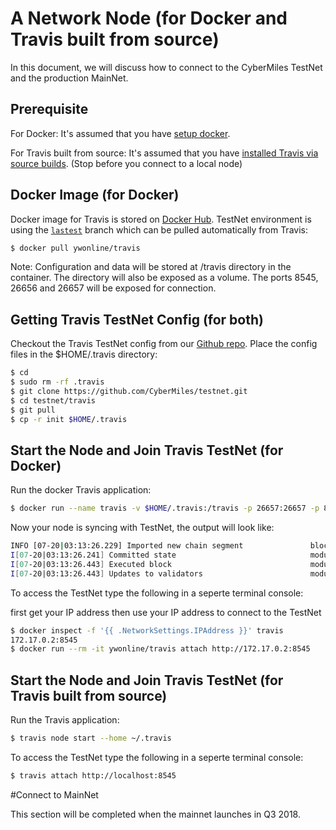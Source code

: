 # A Network Node (for Docker and Travis built from source)

In this document, we will discuss how to connect to the CyberMiles TestNet and the production MainNet. 

## Prerequisite
For Docker: It's assumed that you have [setup docker](https://docs.docker.com/engine/installation/).

For Travis built from source: It's assumed that you have [installed Travis via source builds](http://travis.readthedocs.io/en/latest/getting-started.html#use-docker). (Stop before you connect to a local node)

## Docker Image (for Docker)
Docker image for Travis is stored on [Docker Hub](https://hub.docker.com/r/ywonline/travis/tags/). TestNet environment is using the [`lastest`](https://github.com/cybermiles/travis/tree/staging) branch which can be pulled automatically from Travis:

```bash
$ docker pull ywonline/travis
```

Note: Configuration and data will be stored at /travis directory in the container. The directory will also be exposed as a volume. The ports 8545, 26656 and 26657 will be exposed for connection.

## Getting Travis TestNet Config (for both)

Checkout the Travis TestNet config from our [Github repo](https://github.com/CyberMiles/testnet). Place the config files in the $HOME/.travis directory:

```bash
$ cd
$ sudo rm -rf .travis
$ git clone https://github.com/CyberMiles/testnet.git
$ cd testnet/travis
$ git pull
$ cp -r init $HOME/.travis
```

## Start the Node and Join Travis TestNet (for Docker)

Run the docker Travis application:

```bash
$ docker run --name travis -v $HOME/.travis:/travis -p 26657:26657 -p 8545:8545 -t ywonline/travis node start --home /travis
```

Now your node is syncing with TestNet, the output will look like:

```bash
INFO [07-20|03:13:26.229] Imported new chain segment               blocks=1 txs=0 mgas=0.000 elapsed=1.002ms   mgasps=0.000    number=3363 hash=4884c0…212e75 cache=2.22mB
I[07-20|03:13:26.241] Committed state                              module=state height=3363 txs=0 appHash=3E0C01B22217A46676897FCF2B91DB7398B34262
I[07-20|03:13:26.443] Executed block                               module=state height=3364 validTxs=0 invalidTxs=0
I[07-20|03:13:26.443] Updates to validators                        module=state updates="[{\"address\":\"\",\"pub_key\":\"VPsUJ1Eb73tYPFhNjo/8YIWY9oxbnXyW+BDQsTSci2s=\",\"power\":27065},{\"address\":\"\",\"pub_key\":\"8k17vhQf+IcrmxBiftyccq6AAHAwcVmEr8GCHdTUnv4=\",\"power\":27048},{\"address\":\"\",\"pub_key\":\"PoDmSVZ/qUOEuiM38CtZvm2XuNmExR0JkXMM9P9UhLU=\",\"power\":27048},{\"address\":\"\",\"pub_key\":\"2Tl5oI35/+tljgDKzypt44rD1vjVHaWJFTBdVLsmcL4=\",\"power\":27048}]"
```
To access the TestNet type the following in a seperte terminal console:

first get your IP address then use your IP address to connect to the TestNet

```bash
$ docker inspect -f '{{ .NetworkSettings.IPAddress }}' travis
172.17.0.2:8545
$ docker run --rm -it ywonline/travis attach http://172.17.0.2:8545
```

## Start the Node and Join Travis TestNet (for Travis built from source)

Run the Travis application:

```bash
$ travis node start --home ~/.travis
```

To access the TestNet type the following in a seperte terminal console:

```bash
$ travis attach http://localhost:8545
```

#Connect to MainNet

This section will be completed when the mainnet launches in Q3 2018.
